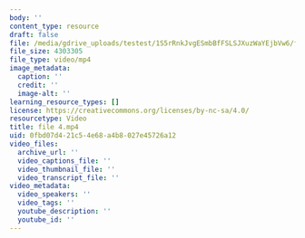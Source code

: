 ```yaml
---
body: ''
content_type: resource
draft: false
file: /media/gdrive_uploads/testest/1S5rRnkJvgESmbBfFSLSJXuzWaYEjbVw6/file-4.mp4
file_size: 4303305
file_type: video/mp4
image_metadata:
  caption: ''
  credit: ''
  image-alt: ''
learning_resource_types: []
license: https://creativecommons.org/licenses/by-nc-sa/4.0/
resourcetype: Video
title: file 4.mp4
uid: 0fbd07d4-21c5-4e68-a4b8-027e45726a12
video_files:
  archive_url: ''
  video_captions_file: ''
  video_thumbnail_file: ''
  video_transcript_file: ''
video_metadata:
  video_speakers: ''
  video_tags: ''
  youtube_description: ''
  youtube_id: ''
---
```

